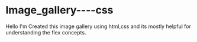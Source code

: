 # Image_gallery----css
Hello I'm Created this image gallery using html,css and its mostly helpful for understanding the flex concepts.
